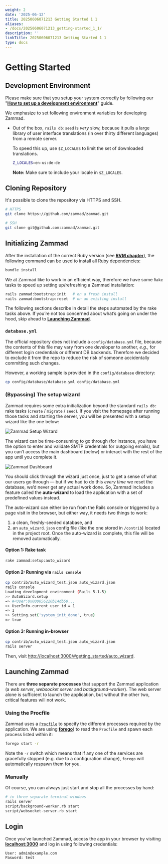 ```yaml
---
weight: 2
date: '2025-06-12'
title: 20250606071213 Getting Started 1 1
aliases:
- /docs/20250606071213_getting-started_1_1/
description: ''
linkTitle: 20250606071213 Getting Started 1 1
type: docs
---
```


# Getting Started

## Development Environment

Please make sure that you setup your system correctly by following our
"[**How to set up a development environment**](how-to-set-up-a-development-environment.md)" guide.

We emphasize to set following environment variables for developing Zammad.

- Out of the box, `rails db:seed` is _very_ slow, because it pulls a large library of user interface translations
  (in over thirty different languages) from a remote server.

  To speed this up, use `$Z_LOCALES` to limit the set of downloaded translations.

  ```sh
  Z_LOCALES=en-us:de-de
  ```

  **Note:** Make sure to include your locale in `$Z_LOCALES`.

## Cloning Repository

It's possible to clone the repository via HTTPS and SSH.

```sh
# HTTPS
git clone https://github.com/zammad/zammad.git

# SSH
git clone git@github.com:zammad/zammad.git
```

## Initializing Zammad

After the installation of the correct Ruby version
(see [**RVM chapter**](../development_environment/how-to-set-up-a-development-environment.md#rvm)),
the following command can be used to install all Ruby dependencies:

```sh
bundle install
```

We at Zammad like to work in an efficient way, therefore we have some `Rake` tasks to speed up setting up/refreshing a
Zammad installation:

```sh
rails zammad:bootstrap:init   # on a fresh install
rails zammad:bootstrap:reset  # on an existing install
```

The following sections describe in detail the steps automated by the rake tasks above. If you’re not too concerned about
what’s going on under the hood,
skip ahead to [**Launching Zammad**](#launching-zammad).

### `database.yml`

The official repository does not include a `config/database.yml` file, because the contents of this file may vary from
one developer to another, _e.g.,_ for different login credentials or different DB backends. Therefore we decided to
exclude it from the repo to reduce the risk of someone accidentally committing such changes.

However, a working sample is provided in the `config/database` directory:

```sh
cp config/database/database.yml config/database.yml
```

### (Bypassing) The setup wizard

Zammad requires some extra initialization beyond the standard `rails db:` rake tasks (`create` / `migrate` / `seed`).
If you visit the homepage after running those tasks and starting the server, you will be presented with a setup wizard
like the one below:

![Zammad Setup Wizard](../assets/images/setup-wizard.png)

The wizard can be time-consuming to go through (for instance, you have the option to enter and validate SMTP credentials
for outgoing emails), but you can’t access the main dashboard (below) or interact with the rest of the app until you
complete it.

![Zammad Dashboard](../assets/images/dashboard.png)

You should click through the wizard just once, just to get a sense of what our users go through — but if we had to do
this _every time_ we reset the database, we’d never get any actual work done. So, Zammad includes a feature called the
**auto-wizard** to load the application with a set of predefined values instead.

The auto-wizard can either be run from the Rails console or triggered by a page visit in the browser, but either way,
it needs two things to work:

1. a clean, freshly-seeded database, and
2. an `auto_wizard.json` config file (like the one stored in `/contrib`)
   located in the project root. Once the auto-wizard is complete, this file
   will be removed automatically.

#### Option 1: Rake task

```sh
rake zammad:setup:auto_wizard
```

#### Option 2: Running via `rails console`

```sh
cp contrib/auto_wizard_test.json auto_wizard.json
rails console
Loading development environment (Rails 5.1.5)
>> AutoWizard.setup
=> #<User:0x000056220b14db50...
>> UserInfo.current_user_id = 1
=> 1
>> Setting.set('system_init_done', true)
=> true
```

#### Option 3: Running in-browser

```sh
cp contrib/auto_wizard_test.json auto_wizard.json
rails server
```

Then, visit <http://localhost:3000/#getting_started/auto_wizard>.

## Launching Zammad

There are **three separate processes** that support the Zammad application (a _web server_, _websocket server_ and
_background-worker_). The web server alone is sufficient to launch the application, but without the other two, critical
features will not work.

### Using the Procfile

Zammad uses a [`Procfile`](https://devcenter.heroku.com/articles/procfile) to specify the different processes required
by the application. We are using [**forego**](https://github.com/ddollar/forego)) to read the `Procfile` and spawn each
process listed within it:

```sh
forego start -r
```

Note the `-r` switch which means that if any one of the services are gracefully stopped (e.g. due to a configuration
change), `forego` will automatically respawn them for you.

### Manually

Of course, you can always just start and stop all the processes by hand:

```sh
# in three separate terminal windows
rails server
script/background-worker.rb start
script/websocket-server.rb start
```

## Login

Once you’ve launched Zammad, access the app in your browser by visiting [**localhost:3000**](http://localhost:3000) and
log in using following credentials:

```plain
User: admin@example.com
Pasword: test
```

